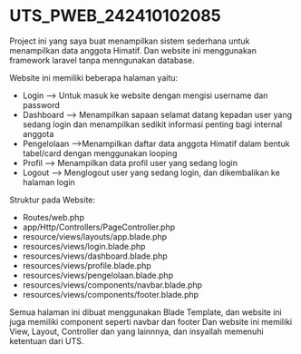 # UTS_PWEB_242410102085
Project ini yang saya buat menampilkan sistem sederhana untuk menampilkan data anggota Himatif. Dan website ini menggunakan framework laravel tanpa menngunakan database. 

Website ini memiliki beberapa halaman yaitu:
- Login --> Untuk masuk ke website dengan mengisi username dan password
- Dashboard --> Menampilkan sapaan selamat datang kepadan user yang sedang login dan menampilkan sedikit informasi penting bagi internal anggota
- Pengelolaan -->Menampilkan daftar data anggota Himatif dalam bentuk tabel/card dengan menggunakan looping
- Profil --> Menampilkan data profil user yang sedang login
- Logout --> Menglogout user yang sedang login, dan dikembalikan ke halaman login

Struktur pada Website:
- Routes/web.php
- app/Http/Controllers/PageController.php
- resource/views/layouts/app.blade.php
- resources/views/login.blade.php
- resources/views/dashboard.blade.php
- resources/views/profile.blade.php
- resources/views/pengelolaan.blade.php
- resources/views/components/navbar.blade.php
- resources/views/components/footer.blade.php

Semua halaman ini dibuat menggunakan Blade Template, dan website ini juga memiliki component seperti navbar dan footer
Dan website ini memiliki View, Layout, Controller dan yang lainnnya, dan insyallah memenuhi ketentuan dari UTS.
